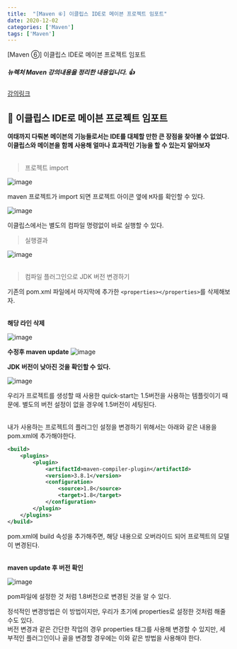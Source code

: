 ```yaml
---
title:  "[Maven ⑥] 이클립스 IDE로 메이븐 프로젝트 임포트"
date: 2020-12-02
categories: ['Maven']
tags: ['Maven']
---
```



[Maven ⑥] 이클립스 IDE로 메이븐 프로젝트 임포트

##### 뉴렉처 Maven 강의내용을 정리한 내용입니다. :+1: 
[강의링크](https://www.youtube.com/watch?v=VAp0n9DmeEA&list=PLq8wAnVUcTFWRRi_JWLArMND_PnZM6Yja)
<br>



## :pushpin: 이클립스 IDE로 메이븐 프로젝트 임포트

**여태까지 다뤄본 메이븐의 기능들로서는 IDE를 대체할 만한 큰 장점을 찾아볼 수 없었다. 이클립스와 메이븐을 함께 사용해 얼마나 효과적인 기능을 할 수 있는지 알아보자**<br>
<br>

> 프로젝트 import <br>

![image](https://user-images.githubusercontent.com/62331803/100837789-9bf1ba00-34b4-11eb-85ed-197e1efad3f1.png)
<br>

maven 프로젝트가 import 되면 프로젝트 아이콘 옆에 `M`자를 확인할 수 있다.<br>

![image](https://user-images.githubusercontent.com/62331803/100837807-a6ac4f00-34b4-11eb-9d26-e925412da713.png)
<br>

이클립스에서는 별도의 컴파일 명령없이 바로 실행할 수 있다.<br>

> 실행결과<br>

![image](https://user-images.githubusercontent.com/62331803/100837941-e2471900-34b4-11eb-9a0f-4d8fed6ce50e.png)
<br>
<br>

> 컴파일 플러그인으로 JDK 버전 변경하기 <br>

기존의 pom.xml 파일에서 마지막에 추가한 `<properties></properties>`를 삭제해보자.<br>
<br>

**해당 라인 삭제**<br>

![image](https://user-images.githubusercontent.com/62331803/100838282-80d37a00-34b5-11eb-95ef-7842faca73a4.png)
<br>


**수정후 maven update**
![image](https://user-images.githubusercontent.com/62331803/100838371-a19bcf80-34b5-11eb-9e0c-c84334a4c7a0.png)
<br>

**JDK 버전이 낮아진 것을 확인할 수 있다.**<br>

![image](https://user-images.githubusercontent.com/62331803/100838403-b37d7280-34b5-11eb-991f-9b99d825c04d.png)
<br>

우리가 프로젝트를 생성할 때 사용한 quick-start는 1.5버전을 사용하는 템플릿이기 때문에. 별도의 버전 설정이 없을 경우에 1.5버전이 세팅된다.<br>
<br>

내가 사용하는 프로젝트의 플러그인 설정을 변경하기 위해서는 아래와 같은 내용을 pom.xml에 추가해야한다.<br>

```xml
<build>
	<plugins>
		<plugin>
			<artifactId>maven-compiler-plugin</artifactId>
			<version>3.8.1</version>
			<configuration>
				<source>1.8</source>
				<target>1.8</target>
			</configuration>
		</plugin>
	</plugins>
</build>
```

pom.xml에 build 속성을 추가해주면, 해당 내용으로 오버라이드 되어 프로젝트의 모델이 변경된다.<br>
<br>

**maven update 후 버전 확인**<br>

![image](https://user-images.githubusercontent.com/62331803/100838692-3ef70380-34b6-11eb-9e4a-c70cdf46c9e1.png)
<br>

pom파일에 설정한 것 처럼 1.8버전으로 변경된 것을 알 수 있다.<br>

정석적인 변경방법은 이 방법이지만, 우리가 초기에 properties로 설정한 것처럼 해줄 수도 있다. <br>
버전 변경과 같은 간단한 작업의 경우 properties 태그를 사용해 변경할 수 있지만, 세부적인 플러그인이나 골을 변경할 경우에는 이와 같은 방법을 사용해야 한다.<br>
<br>
<br>
<br>